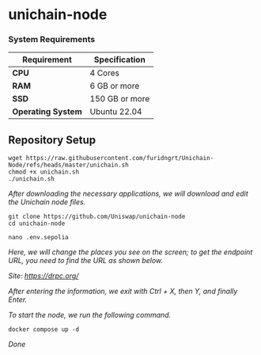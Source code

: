 
# unichain-node


### System Requirements

| **Requirement**       | **Specification** |
|-----------------------|-------------------|
| **CPU**               | 4 Cores           |
| **RAM**               | 6 GB or more      |
| **SSD**               | 150 GB or more    |
| **Operating System**  | Ubuntu 22.04      |

## Repository Setup 

```
wget https://raw.githubusercontent.com/furidngrt/Unichain-Node/refs/heads/master/unichain.sh
chmod +x unichain.sh
./unichain.sh
```

*After downloading the necessary applications, we will download and edit the Unichain node files.*

```
git clone https://github.com/Uniswap/unichain-node
cd unichain-node

nano .env.sepolia
```

*Here, we will change the places you see on the screen; to get the endpoint URL, you need to find the URL as shown below.*

*Site: https://drpc.org/*

*After entering the information, we exit with Ctrl + X, then Y, and finally Enter.*

*To start the node, we run the following command.*

```
docker compose up -d 
```

*Done*
